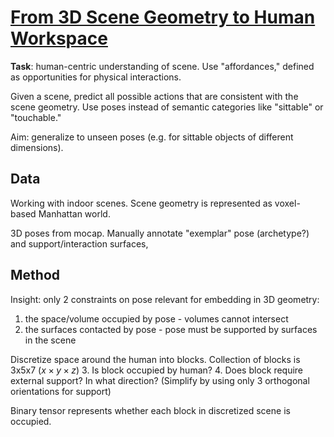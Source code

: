 # [From 3D Scene Geometry to Human Workspace](http://www.cs.cmu.edu/~abhinavg/affordances/)

**Task**: human-centric understanding of scene. Use "affordances," defined as opportunities for physical interactions.

Given a scene, predict all possible actions that are consistent with the scene geometry. Use poses instead of semantic categories like "sittable" or "touchable."

Aim: generalize to unseen poses (e.g. for sittable objects of different dimensions).

## Data
Working with indoor scenes. Scene geometry is represented as voxel-based Manhattan world.

3D poses from mocap. Manually annotate "exemplar" pose (archetype?) and support/interaction surfaces,

## Method
Insight: only 2 constraints on pose relevant for embedding in 3D geometry:
1. the space/volume occupied by pose - volumes cannot intersect
2. the surfaces contacted by pose - pose must be supported by surfaces in the scene

Discretize space around the human into blocks. Collection of blocks is 3x5x7 ($x\times y\times z$)
3. Is block occupied by human?
4. Does block require external support? In what direction? (Simplify by using only 3 orthogonal orientations for support)

Binary tensor represents whether each block in discretized scene is occupied.
<!--stackedit_data:
eyJoaXN0b3J5IjpbMTUyODE1MjY4NCwtMTc1NDQyNzQxMV19
-->